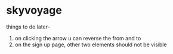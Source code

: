 # skyvoyage

things to do later-
1. on clicking the arrow u can reverse the from and to
2. on the sign up page, other two elements should not be visible
